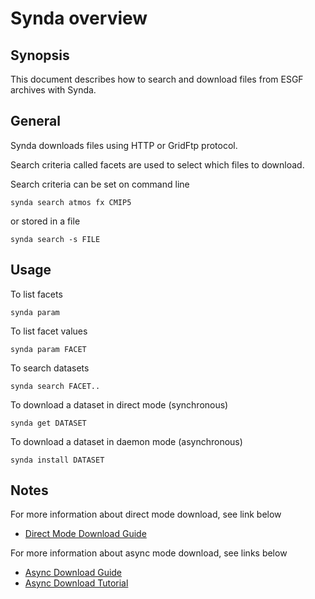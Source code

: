 # Synda overview

## Synopsis

This document describes how to search and download files from ESGF archives with Synda.

## General

Synda downloads files using HTTP or GridFtp protocol.

Search criteria called facets are used to select which files to download.

Search criteria can be set on command line

    synda search atmos fx CMIP5

or stored in a file

    synda search -s FILE

## Usage

To list facets

    synda param

To list facet values

    synda param FACET

To search datasets

    synda search FACET..

To download a dataset in direct mode (synchronous)

    synda get DATASET

To download a dataset in daemon mode (asynchronous)

    synda install DATASET

## Notes

For more information about direct mode download, see link below

* [Direct Mode Download Guide](sync_download_guide.md)

For more information about async mode download, see links below

* [Async Download Guide](async_download_guide.md)
* [Async Download Tutorial](async_download_tutorial.md)

